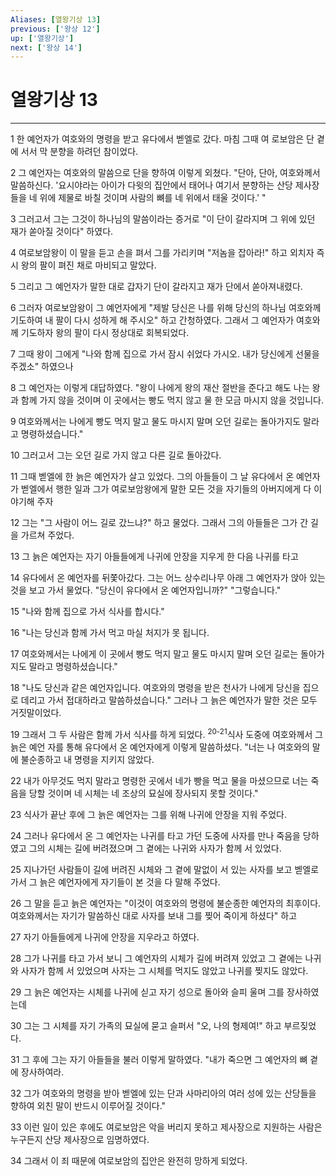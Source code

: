 ```yaml
---
Aliases: [열왕기상 13]
previous: ['왕상 12']
up: ['열왕기상']
next: ['왕상 14']
---
```

# 열왕기상 13

***


1 한 예언자가 여호와의 명령을 받고 유다에서 벧엘로 갔다. 마침 그때 여 로보암은 단 곁에 서서 막 분향을 하려던 참이었다. 

2 그 예언자는 여호와의 말씀으로 단을 향하여 이렇게 외쳤다. "단아, 단아, 여호와께서 말씀하신다. '요시야라는 아이가 다윗의 집안에서 태어나 여기서 분향하는 산당 제사장들을 네 위에 제물로 바칠 것이며 사람의 뼈를 네 위에서 태울 것이다.' " 

3 그러고서 그는 그것이 하나님의 말씀이라는 증거로 "이 단이 갈라지며 그 위에 있던 재가 쏟아질 것이다" 하였다. 

4 여로보암왕이 이 말을 듣고 손을 펴서 그를 가리키며 "저놈을 잡아라!" 하고 외치자 즉시 왕의 팔이 펴진 채로 마비되고 말았다. 

5 그리고 그 예언자가 말한 대로 갑자기 단이 갈라지고 재가 단에서 쏟아져내렸다. 

6 그러자 여로보암왕이 그 예언자에게 "제발 당신은 나를 위해 당신의 하나님 여호와께 기도하여 내 팔이 다시 성하게 해 주시오" 하고 간청하였다. 그래서 그 예언자가 여호와께 기도하자 왕의 팔이 다시 정상대로 회복되었다. 

7 그때 왕이 그에게 "나와 함께 집으로 가서 잠시 쉬었다 가시오. 내가 당신에게 선물을 주겠소" 하였으나 

8 그 예언자는 이렇게 대답하였다. "왕이 나에게 왕의 재산 절반을 준다고 해도 나는 왕과 함께 가지 않을 것이며 이 곳에서는 빵도 먹지 않고 물 한 모금 마시지 않을 것입니다. 

9 여호와께서는 나에게 빵도 먹지 말고 물도 마시지 말며 오던 길로는 돌아가지도 말라고 명령하셨습니다." 

10 그러고서 그는 오던 길로 가지 않고 다른 길로 돌아갔다. 

11 그때 벧엘에 한 늙은 예언자가 살고 있었다. 그의 아들들이 그 날 유다에서 온 예언자가 벧엘에서 행한 일과 그가 여로보암왕에게 말한 모든 것을 자기들의 아버지에게 다 이야기해 주자 

12 그는 "그 사람이 어느 길로 갔느냐?" 하고 물었다. 그래서 그의 아들들은 그가 간 길을 가르쳐 주었다. 

13 그 늙은 예언자는 자기 아들들에게 나귀에 안장을 지우게 한 다음 나귀를 타고 

14 유다에서 온 예언자를 뒤쫓아갔다. 그는 어느 상수리나무 아래 그 예언자가 앉아 있는 것을 보고 가서 물었다. "당신이 유다에서 온 예언자입니까?" "그렇습니다." 

15 "나와 함께 집으로 가서 식사를 합시다." 

16 "나는 당신과 함께 가서 먹고 마실 처지가 못 됩니다. 

17 여호와께서는 나에게 이 곳에서 빵도 먹지 말고 물도 마시지 말며 오던 길로는 돌아가지도 말라고 명령하셨습니다." 

18 "나도 당신과 같은 예언자입니다. 여호와의 명령을 받은 천사가 나에게 당신을 집으로 데리고 가서 접대하라고 말씀하셨습니다." 그러나 그 늙은 예언자가 말한 것은 모두 거짓말이었다. 

19 그래서 그 두 사람은 함께 가서 식사를 하게 되었다. <sup class="versenum">20-21</sup>식사 도중에 여호와께서 그 늙은 예언 자를 통해 유다에서 온 예언자에게 이렇게 말씀하셨다. "너는 나 여호와의 말에 불순종하고 내 명령을 지키지 않았다. 

22 내가 아무것도 먹지 말라고 명령한 곳에서 네가 빵을 먹고 물을 마셨으므로 너는 죽음을 당할 것이며 네 시체는 네 조상의 묘실에 장사되지 못할 것이다." 

23 식사가 끝난 후에 그 늙은 예언자는 그를 위해 나귀에 안장을 지워 주었다. 

24 그러나 유다에서 온 그 예언자는 나귀를 타고 가던 도중에 사자를 만나 죽음을 당하였고 그의 시체는 길에 버려졌으며 그 곁에는 나귀와 사자가 함께 서 있었다. 

25 지나가던 사람들이 길에 버려진 시체와 그 곁에 말없이 서 있는 사자를 보고 벧엘로 가서 그 늙은 예언자에게 자기들이 본 것을 다 말해 주었다. 

26 그 말을 듣고 늙은 예언자는 "이것이 여호와의 명령에 불순종한 예언자의 최후이다. 여호와께서는 자기가 말씀하신 대로 사자를 보내 그를 찢어 죽이게 하셨다" 하고 

27 자기 아들들에게 나귀에 안장을 지우라고 하였다. 

28 그가 나귀를 타고 가서 보니 그 예언자의 시체가 길에 버려져 있었고 그 곁에는 나귀와 사자가 함께 서 있었으며 사자는 그 시체를 먹지도 않았고 나귀를 찢지도 않았다. 

29 그 늙은 예언자는 시체를 나귀에 싣고 자기 성으로 돌아와 슬피 울며 그를 장사하였는데 

30 그는 그 시체를 자기 가족의 묘실에 묻고 슬퍼서 "오, 나의 형제여!" 하고 부르짖었다. 

31 그 후에 그는 자기 아들들을 불러 이렇게 말하였다. "내가 죽으면 그 예언자의 뼈 곁에 장사하여라. 

32 그가 여호와의 명령을 받아 벧엘에 있는 단과 사마리아의 여러 성에 있는 산당들을 향하여 외친 말이 반드시 이루어질 것이다." 

33 이런 일이 있은 후에도 여로보암은 악을 버리지 못하고 제사장으로 지원하는 사람은 누구든지 산당 제사장으로 임명하였다. 

34 그래서 이 죄 때문에 여로보암의 집안은 완전히 망하게 되었다.
